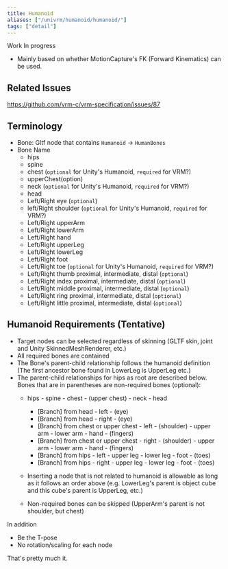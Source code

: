 ```yaml
---
title: Humanoid
aliases: ["/univrm/humanoid/humanoid/"]
tags: ["detail"]
---
```


Work In progress

* Mainly based on whether MotionCapture's FK (Forward Kinematics) can be used.

## Related Issues
https://github.com/vrm-c/vrm-specification/issues/87

## Terminology

* Bone: Gltf node that contains `Humanoid` -> `HumanBones`
* Bone Name
    * hips
    * spine
    * chest (`optional` for Unity's Humanoid, `required` for VRM?)
    * upperChest(option)
    * neck (`optional` for Unity's Humanoid, `required` for VRM?)
    * head
    * Left/Right eye (`optional`)
    * left/Right shoulder (`optional` for Unity's Humanoid, `required` for VRM?)
    * Left/Right upperArm
    * Left/Right lowerArm
    * Left/Right hand
    * Left/Right upperLeg
    * Left/Right lowerLeg
    * Left/Right foot
    * Left/Right toe (`optional` for Unity's Humanoid, `required` for VRM?)
    * Left/Right thumb proximal, intermediate, distal (`optional`)
    * Left/Right index proximal, intermediate, distal (`optional`)
    * Left/Right middle proximal, intermediate, distal (`optional`)
    * Left/Right ring proximal, intermediate, distal (`optional`)
    * Left/Right little proximal, intermediate, distal (`optional`)

## Humanoid Requirements (Tentative)

* Target nodes can be selected regardless of skinning (GLTF skin, joint and Unity SkinnedMeshRenderer, etc.)
* All required bones are contained
* The Bone's parent-child relationship follows the humanoid definition (The first ancestor bone found in LowerLeg is UpperLeg etc.)
* The parent-child relationships for hips as root are described below. Bones that are in parentheses are non-required bones (optional):
    * hips - spine - chest - (upper chest) - neck - head
        * [Branch] from head - left - (eye)
        * [Branch] from head - right - (eye)
        * [Branch] from chest or upper chest - left - (shoulder) - upper arm - lower arm - hand - (fingers)
        * [Branch] from chest or upper chest - right - (shoulder) - upper arm - lower arm - hand - (fingers)
        * [Branch] from hips - left - upper leg - lower leg - foot - (toes)
        * [Branch] from hips - right - upper leg - lower leg - foot - (toes)

    * Inserting a node that is not related to humanoid is allowable as long as it follows an order above (e.g. LowerLeg's parent is object cube and this cube's parent is UpperLeg, etc.)
    * Non-required bones can be skipped (UpperArm's parent is not shoulder, but chest)

In addition

* Be the T-pose
* No rotation/scaling for each node

That's pretty much it.

